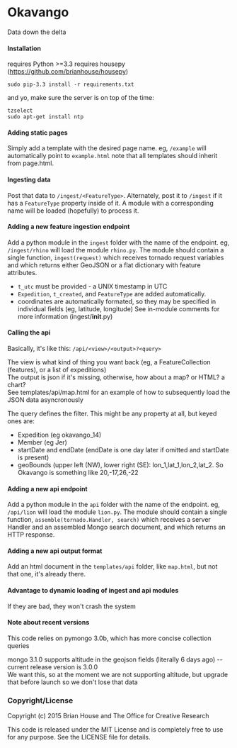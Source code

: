 Okavango
========

Data down the delta


#### Installation

requires Python >=3.3
requires housepy (https://github.com/brianhouse/housepy)

    sudo pip-3.3 install -r requirements.txt

and yo, make sure the server is on top of the time:

    tzselect
    sudo apt-get install ntp


#### Adding static pages
Simply add a template with the desired page name. eg, `/example` will automatically point to `example.html` 
note that all templates should inherit from page.html.

#### Ingesting data
Post that data to `/ingest/<FeatureType>`.
Alternately, post it to `/ingest` if it has a `FeatureType` property inside of it. 
A module with a corresponding name will be loaded (hopefully) to process it.

#### Adding a new feature ingestion endpoint
Add a python module in the `ingest` folder with the name of the endpoint. eg, `/ingest/rhino` will load the module `rhino.py`. The module should contain a single function, `ingest(request)` which receives tornado request variables and which returns either GeoJSON or a flat dictionary with feature attributes.
- `t_utc` must be provided - a UNIX timestamp in UTC
- `Expedition`, `t_created`, and `FeatureType` are added automatically.
- coordinates are automatically formated, so they may be specified in individual fields (eg, latitude, longitude)
See in-module comments for more information (ingest/__init__.py)

#### Calling the api
Basically, it's like this: `/api/<view>/<output>?<query>`

The view is what kind of thing you want back (eg, a FeatureCollection (features), or a list of expeditions)  
The output is json if it's missing, otherwise, how about a map? or HTML? a chart?  
See templates/api/map.html for an example of how to subsequently load the JSON data asyncronously  

The query defines the filter. This might be any property at all, but keyed ones are:
- Expedition (eg okavango_14)
- Member (eg Jer)
- startDate and endDate (endDate is one day later if omitted and startDate is present)
- geoBounds (upper left (NW), lower right (SE): lon_1,lat_1,lon_2,lat_2. So Okavango is something like 20,-17,26,-22


#### Adding a new api endpoint
Add a python module in the `api` folder with the name of the endpoint. eg, `/api/lion` will load the module `lion.py`. The module should contain a single function, `assemble(tornado.Handler, search)` which receives a server Handler and an assembled Mongo search document, and which returns an HTTP response.

#### Adding a new api output format
Add an html document in the `templates/api` folder, like `map.html`, but not that one, it's already there.

#### Advantage to dynamic loading of ingest and api modules
If they are bad, they won't crash the system

#### Note about recent versions
This code relies on pymongo 3.0b, which has more concise collection queries  

mongo 3.1.0 supports altitude in the geojson fields (literally 6 days ago) -- current release version is 3.0.0  
We want this, so at the moment we are not supporting altitude, but upgrade that before launch so we don't lose that data  


### Copyright/License

Copyright (c) 2015 Brian House and The Office for Creative Research

This code is released under the MIT License and is completely free to use for any purpose. See the LICENSE file for details.

